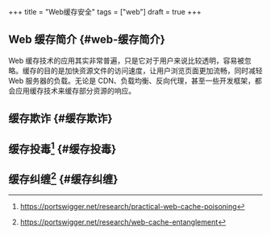 +++
title = "Web缓存安全"
tags = ["web"]
draft = true
+++

<!--more-->


## Web 缓存简介 {#web-缓存简介}

Web 缓存技术的应用其实非常普遍，只是它对于用户来说比较透明，容易被忽略。缓存的目的是加快资源文件的访问速度，让用户浏览页面更加流畅，同时减轻 Web 服务器的负载。无论是 CDN、负载均衡、反向代理，甚至一些开发框架，都会应用缓存技术来缓存部分资源的响应。


## 缓存欺诈 {#缓存欺诈}


## 缓存投毒[^fn:1] {#缓存投毒}


## 缓存纠缠[^fn:2] {#缓存纠缠}

[^fn:1]: <https://portswigger.net/research/practical-web-cache-poisoning>
[^fn:2]: <https://portswigger.net/research/web-cache-entanglement>
